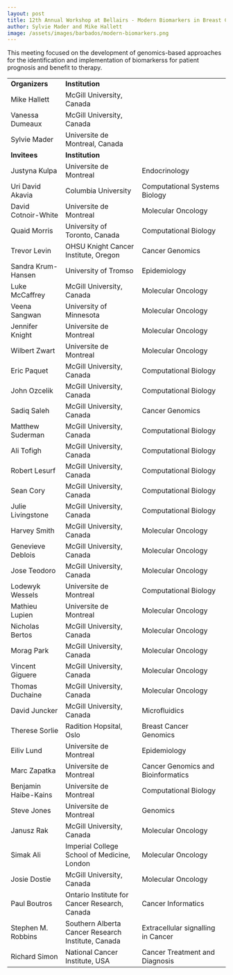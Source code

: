 ```yaml
---
layout: post
title: 12th Annual Workshop at Bellairs - Modern Biomarkers in Breast Cancer
author: Sylvie Mader and Mike Hallett
image: /assets/images/barbados/modern-biomarkers.png
---
```


This meeting focused on the development of genomics-based approaches for the identification and implementation of biomarkerss for patient prognosis and benefit to therapy.

<table class="t1" width="624" cellspacing="0" cellpadding="0">
<tbody>
<tr>
<td class="td1" valign="middle"><span class="p1"><strong>Organizers</strong></span></td>
<td class="td2" valign="middle"><span class="p1"><strong>Institution</strong></span></td>
</tr> 
<tr><td width="25%">Mike Hallett</td><td width="35%">McGill University, Canada</td><td width="40%"></td></tr> 
<tr><td width="25%">Vanessa Dumeaux</td><td width="35%">McGill University, Canada</td><td width="40%"></td></tr> 
<tr><td width="25%">Sylvie Mader</td><td width="35%">Universite de Montreal, Canada</td><td width="40%"></td></tr> 
<tr>
<td class="td1" valign="middle"><span class="p1"><strong>Invitees</strong></span></td>
<td class="td2" valign="middle"><span class="p1"><strong>Institution</strong></span></td>
</tr>
<tr><td width="25%">Justyna Kulpa</td><td width="35%">Universite de Montreal</td><td width="40%">Endocrinology</td></tr>
<tr><td width="25%">Uri David Akavia</td><td width="35%">Columbia University</td><td width="40%">Computational Systems Biology</td></tr>
<tr><td width="25%">David Cotnoir-White</td><td width="35%">Universite de Montreal</td><td width="40%">Molecular Oncology</td></tr>
<tr><td width="25%">Quaid Morris</td><td width="35%">University of Toronto, Canada</td><td width="40%">Computational Biology</td></tr>
<tr><td width="25%">Trevor Levin</td><td width="35%">OHSU Knight Cancer Institute, Oregon</td><td width="40%">Cancer Genomics</td></tr>
<tr><td width="25%">Sandra Krum-Hansen</td><td width="35%">University of Tromso</td><td width="40%">Epidemiology</td></tr>
<tr><td width="25%">Luke McCaffrey</td><td width="35%">McGill University, Canada</td><td width="40%">Molecular Oncology</td></tr>
<tr><td width="25%">Veena Sangwan</td><td width="35%">University of Minnesota</td><td width="40%">Molecular Oncology</td></tr>
<tr><td width="25%">Jennifer Knight</td><td width="35%">Universite de Montreal</td><td width="40%">Molecular Oncology</td></tr>
<tr><td width="25%">Wilbert Zwart</td><td width="35%">Universite de Montreal</td><td width="40%">Molecular Oncology</td></tr>
<tr><td width="25%">Eric Paquet</td><td width="35%">McGill University, Canada</td><td width="40%">Computational Biology</td></tr>
<tr><td width="25%">John Ozcelik</td><td width="35%">McGill University, Canada</td><td width="40%">Computational Biology</td></tr>
<tr><td width="25%">Sadiq Saleh</td><td width="35%">McGill University, Canada</td><td width="40%">Cancer Genomics</td></tr>
<tr><td width="25%">Matthew Suderman</td><td width="35%">McGill University, Canada</td><td width="40%">Computational Biology</td></tr>
<tr><td width="25%">Ali Tofigh</td><td width="35%">McGill University, Canada</td><td width="40%">Computational Biology</td></tr>
<tr><td width="25%">Robert Lesurf</td><td width="35%">McGill University, Canada</td><td width="40%">Computational Biology</td></tr>
<tr><td width="25%">Sean Cory</td><td width="35%">McGill University, Canada</td><td width="40%">Computational Biology</td></tr>
<tr><td width="25%">Julie Livingstone</td><td width="35%">McGill University, Canada</td><td width="40%">Computational Biology</td></tr>
<tr><td width="25%">Harvey Smith</td><td width="35%">McGill University, Canada</td><td width="40%">Molecular Oncology</td></tr>
<tr><td width="25%">Genevieve Deblois</td><td width="35%">McGill University, Canada</td><td width="40%">Molecular Oncology</td></tr>
<tr><td width="25%">Jose Teodoro</td><td width="35%">McGill University, Canada</td><td width="40%">Molecular Oncology</td></tr>
<tr><td width="25%">Lodewyk Wessels</td><td width="35%">Universite de Montreal</td><td width="40%">Computational Biology</td></tr>
<tr><td width="25%">Mathieu Lupien</td><td width="35%">Universite de Montreal</td><td width="40%">Molecular Oncology</td></tr>
<tr><td width="25%">Nicholas Bertos</td><td width="35%">McGill University, Canada</td><td width="40%">Molecular Oncology</td></tr>
<tr><td width="25%">Morag Park</td><td width="35%">McGill University, Canada</td><td width="40%">Molecular Oncology</td></tr>
<tr><td width="25%">Vincent Giguere</td><td width="35%">McGill University, Canada</td><td width="40%">Molecular Oncology</td></tr>
<tr><td width="25%">Thomas Duchaine</td><td width="35%">McGill University, Canada</td><td width="40%">Molecular Oncology</td></tr>
<tr><td width="25%">David Juncker</td><td width="35%">McGill University, Canada</td><td width="40%">Microfluidics</td></tr>
<tr><td width="25%">Therese Sorlie</td><td width="35%">Radition Hopsital, Oslo</td><td width="40%">Breast Cancer Genomics</td></tr>
<tr><td width="25%">Eiliv Lund</td><td width="35%">Universite de Montreal</td><td width="40%">Epidemiology</td></tr>
<tr><td width="25%">Marc Zapatka</td><td width="35%">Universite de Montreal</td><td width="40%">Cancer Genomics and Bioinformatics</td></tr>
<tr><td width="25%">Benjamin Haibe-Kains</td><td width="35%">Universite de Montreal</td><td width="40%">Computational Biology</td></tr>
<tr><td width="25%">Steve Jones</td><td width="35%">Universite de Montreal</td><td width="40%">Genomics</td></tr>
<tr><td width="25%">Janusz Rak</td><td width="35%">McGill University, Canada</td><td width="40%">Molecular Oncology</td></tr>
<tr><td width="25%">Simak Ali</td><td width="35%">Imperial College School of Medicine, London</td><td width="40%">Molecular Oncology</td></tr>
<tr><td width="25%">Josie Dostie</td><td width="35%">McGill University, Canada</td><td width="40%">Molecular Oncology</td></tr>
<tr><td width="25%">Paul Boutros</td><td width="35%">Ontario Institute for Cancer Research, Canada</td><td width="40%">Cancer Informatics</td></tr>
<tr><td width="25%">Stephen M. Robbins</td><td width="35%">Southern Alberta Cancer Research Institute, Canada</td><td width="40%">Extracellular signalling in Cancer</td></tr>
<tr><td width="25%">Richard Simon</td><td width="35%">National Cancer Institute, USA</td><td width="40%">Cancer Treatment and Diagnosis</td></tr>
</tbody></table> 

 
